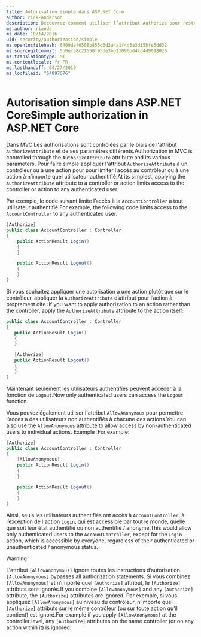 ```yaml
---
title: Autorisation simple dans ASP.NET Core
author: rick-anderson
description: Découvrez comment utiliser l’attribut Authorize pour restreindre l’accès aux actions et les contrôleurs ASP.NET Core.
ms.author: riande
ms.date: 10/14/2016
uid: security/authorization/simple
ms.openlocfilehash: 6409def0508b855d3d2a4a1f4d3a3d15bfe5dd32
ms.sourcegitcommit: 5b0eca8c21550f95de3bb21096bd4fd4d9098026
ms.translationtype: MT
ms.contentlocale: fr-FR
ms.lasthandoff: 04/27/2019
ms.locfileid: "64897676"
---
```

# <a name="simple-authorization-in-aspnet-core"></a><span data-ttu-id="7cbb3-103">Autorisation simple dans ASP.NET Core</span><span class="sxs-lookup"><span data-stu-id="7cbb3-103">Simple authorization in ASP.NET Core</span></span>

<a name="security-authorization-simple"></a>

<span data-ttu-id="7cbb3-104">Dans MVC Les authorisations sont contrôlées par le biais de l'attribut `AuthorizeAttribute` et de ses paramètres différents.</span><span class="sxs-lookup"><span data-stu-id="7cbb3-104">Authorization in MVC is controlled through the `AuthorizeAttribute` attribute and its various parameters.</span></span> <span data-ttu-id="7cbb3-105">Pour faire simple appliquer l'attribut `AuthorizeAttribute` à un contrôleur ou à une action pour pour limiter l’accès au contrôleur ou à une action à n’importe quel utilisateur authentifié.</span><span class="sxs-lookup"><span data-stu-id="7cbb3-105">At its simplest, applying the `AuthorizeAttribute` attribute to a controller or action limits access to the controller or action to any authenticated user.</span></span>

<span data-ttu-id="7cbb3-106">Par exemple, le code suivant limite l’accès à la `AccountController` à tout utilisateur authentifié.</span><span class="sxs-lookup"><span data-stu-id="7cbb3-106">For example, the following code limits access to the `AccountController` to any authenticated user.</span></span>

```csharp
[Authorize]
public class AccountController : Controller
{
    public ActionResult Login()
    {
    }

    public ActionResult Logout()
    {
    }
}
```

<span data-ttu-id="7cbb3-107">Si vous souhaitez appliquer une autorisation à une action plutôt que sur le contrôleur, appliquer la `AuthorizeAttribute` d’attribut pour l’action à proprement dite :</span><span class="sxs-lookup"><span data-stu-id="7cbb3-107">If you want to apply authorization to an action rather than the controller, apply the `AuthorizeAttribute` attribute to the action itself:</span></span>

```csharp
public class AccountController : Controller
{
   public ActionResult Login()
   {
   }

   [Authorize]
   public ActionResult Logout()
   {
   }
}
```

<span data-ttu-id="7cbb3-108">Maintenant seulement les utilisateurs authentifiés peuvent accéder à la fonction de `Logout`.</span><span class="sxs-lookup"><span data-stu-id="7cbb3-108">Now only authenticated users can access the `Logout` function.</span></span>

<span data-ttu-id="7cbb3-109">Vous pouvez également utiliser l'attribut `AllowAnonymous` pour permettre l’accès à des utilisateurs non authentifiés à chacune des actions.</span><span class="sxs-lookup"><span data-stu-id="7cbb3-109">You can also use the `AllowAnonymous` attribute to allow access by non-authenticated users to individual actions.</span></span> <span data-ttu-id="7cbb3-110">Exemple :</span><span class="sxs-lookup"><span data-stu-id="7cbb3-110">For example:</span></span>

```csharp
[Authorize]
public class AccountController : Controller
{
    [AllowAnonymous]
    public ActionResult Login()
    {
    }

    public ActionResult Logout()
    {
    }
}
```

<span data-ttu-id="7cbb3-111">Ainsi, seuls les utilisateurs authentifiés ont accès à `AccountController`, à l’exception de l'action `Login`, qui est accessible par tout le monde, quelle que soit leur état authentifié ou non authentifié / anonyme.</span><span class="sxs-lookup"><span data-stu-id="7cbb3-111">This would allow only authenticated users to the `AccountController`, except for the `Login` action, which is accessible by everyone, regardless of their authenticated or unauthenticated / anonymous status.</span></span>

> [!WARNING]
> <span data-ttu-id="7cbb3-112">L'attribut `[AllowAnonymous]` ignore toutes les instructions d’autorisation.</span><span class="sxs-lookup"><span data-stu-id="7cbb3-112">`[AllowAnonymous]` bypasses all authorization statements.</span></span> <span data-ttu-id="7cbb3-113">Si vous combinez `[AllowAnonymous]` et n’importe quel `[Authorize]` attribut, le `[Authorize]` attributs sont ignorés.</span><span class="sxs-lookup"><span data-stu-id="7cbb3-113">If you combine `[AllowAnonymous]` and any `[Authorize]` attribute, the `[Authorize]` attributes are ignored.</span></span> <span data-ttu-id="7cbb3-114">Par exemple, si vous appliquez `[AllowAnonymous]` au niveau du contrôleur, n’importe quel `[Authorize]` attributs sur le même contrôleur (ou sur toute action qu’il contient) est ignoré.</span><span class="sxs-lookup"><span data-stu-id="7cbb3-114">For example if you apply `[AllowAnonymous]` at the controller level, any `[Authorize]` attributes on the same controller (or on any action within it) is ignored.</span></span>
